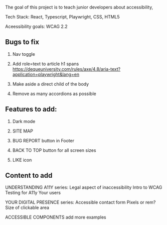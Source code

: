 
The goal of this project is to teach junior developers about accessibility, 

Tech Stack: React, Typescript, Playwright, CSS, HTML5

Aceessibility goals: WCAG 2.2

## Bugs to fix
1. Nav toggle

2. Add role=text to article h1 spans
https://dequeuniversity.com/rules/axe/4.8/aria-text?application=playwright&lang=en

3. Make aside a direct child of the body

4. Remove as many accordions as possible

## Features to add:
1. Dark mode

2. SITE MAP

3. BUG REPORT 
button in Footer

4. BACK TO TOP
button for all screen sizes

5. LIKE icon

## Content to add

UNDERSTANDING A11Y series:
Legal aspect of inaccessibility
Intro to WCAG
Testing for A11y
Your users

YOUR DIGITAL PRESENCE series:
Accessible contact form
Pixels or rem?
Size of clickable area

ACCESSIBLE COMPONENTS
add more examples













